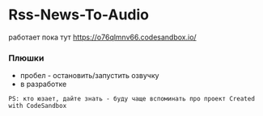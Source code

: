 # Rss-News-To-Audio
работает пока тут https://o76qlmnv66.codesandbox.io/

### Плюшки
- пробел - остановить/запустить озвучку
- в разработке


`
PS: кто юзает, дайте знать - буду чаще вспоминать про проект
Created with CodeSandbox `
